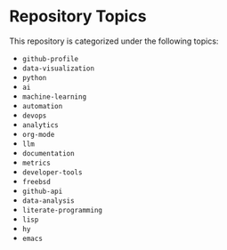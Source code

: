 # Repository Topics

This repository is categorized under the following topics:

- `github-profile`
- `data-visualization`
- `python`
- `ai`
- `machine-learning`
- `automation`
- `devops`
- `analytics`
- `org-mode`
- `llm`
- `documentation`
- `metrics`
- `developer-tools`
- `freebsd`
- `github-api`
- `data-analysis`
- `literate-programming`
- `lisp`
- `hy`
- `emacs`